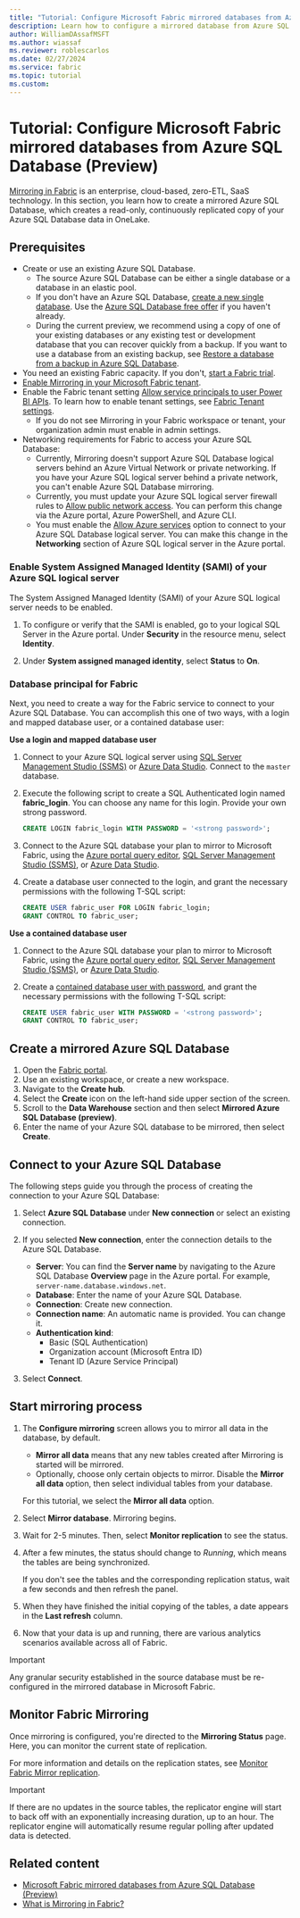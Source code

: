 ```yaml
---
title: "Tutorial: Configure Microsoft Fabric mirrored databases from Azure SQL Database (Preview)"
description: Learn how to configure a mirrored database from Azure SQL Database in Microsoft Fabric.
author: WilliamDAssafMSFT
ms.author: wiassaf
ms.reviewer: roblescarlos
ms.date: 02/27/2024
ms.service: fabric
ms.topic: tutorial
ms.custom:
---
```


# Tutorial: Configure Microsoft Fabric mirrored databases from Azure SQL Database (Preview)

[Mirroring in Fabric](overview.md) is an enterprise, cloud-based, zero-ETL, SaaS technology. In this section, you learn how to create a mirrored Azure SQL Database, which creates a read-only, continuously replicated copy of your Azure SQL Database data in OneLake.

## Prerequisites

- Create or use an existing Azure SQL Database.
    - The source Azure SQL Database can be either a single database or a database in an elastic pool.
    - If you don't have an Azure SQL Database, [create a new single database](/azure/azure-sql/database/single-database-create-quickstart?view=azuresql-db&preserve-view=true&tabs=azure-portal). Use the [Azure SQL Database free offer](/azure/azure-sql/database/free-offer?view=azuresql-db&preserve-view=true) if you haven't already.
    - During the current preview, we recommend using a copy of one of your existing databases or any existing test or development database that you can recover quickly from a backup. If you want to use a database from an existing backup, see [Restore a database from a backup in Azure SQL Database](/azure/azure-sql/database/recovery-using-backups).
- You need an existing Fabric capacity. If you don't, [start a Fabric trial](../../get-started/fabric-trial.md).
- [Enable Mirroring in your Microsoft Fabric tenant](enable-mirroring.md). 
- Enable the Fabric tenant setting [Allow service principals to user Power BI APIs](../../admin/service-admin-portal-developer.md#allow-service-principals-to-use-power-bi-apis). To learn how to enable tenant settings, see [Fabric Tenant settings](../../admin/about-tenant-settings.md).
    - If you do not see Mirroring in your Fabric workspace or tenant, your organization admin must enable in admin settings.
- Networking requirements for Fabric to access your Azure SQL Database:
    - Currently, Mirroring doesn't support Azure SQL Database logical servers behind an Azure Virtual Network or private networking. If you have your Azure SQL logical server behind a private network, you can't enable Azure SQL Database mirroring.
    - Currently, you must update your Azure SQL logical server firewall rules to [Allow public network access](/azure/azure-sql/database/connectivity-settings#change-public-network-access). You can perform this change via the Azure portal, Azure PowerShell, and Azure CLI.
    - You must enable the [Allow Azure services](/azure/azure-sql/database/network-access-controls-overview#allow-azure-services) option to connect to your Azure SQL Database logical server. You can make this change in the **Networking** section of Azure SQL logical server in the Azure portal.

### Enable System Assigned Managed Identity (SAMI) of your Azure SQL logical server

The System Assigned Managed Identity (SAMI) of your Azure SQL logical server needs to be enabled.

1. To configure or verify that the SAMI is enabled, go to your logical SQL Server in the Azure portal. Under **Security** in the resource menu, select **Identity**.
1. Under **System assigned managed identity**, select **Status** to **On**.

    <!-- ![Screenshot of turning on the system assigned managed identity.](media/image2.png)-->

### Database principal for Fabric

Next, you need to create a way for the Fabric service to connect to your Azure SQL Database. You can accomplish this one of two ways, with a login and mapped database user, or a contained database user:

**Use a login and mapped database user**

1. Connect to your Azure SQL logical server using [SQL Server Management Studio (SSMS)](/sql/ssms/download-sql-server-management-studio-ssms) or [Azure Data Studio](/azure-data-studio/download-azure-data-studio). Connect to the `master` database.
1. Execute the following script to create a SQL Authenticated login named **fabric_login**. You can choose any name for this login. Provide your own strong password.

    ```sql
    CREATE LOGIN fabric_login WITH PASSWORD = '<strong password>';
    ```

1. Connect to the Azure SQL database your plan to mirror to Microsoft Fabric, using the [Azure portal query editor](/azure/azure-sql/database/query-editor), [SQL Server Management Studio (SSMS)](/sql/ssms/download-sql-server-management-studio-ssms), or [Azure Data Studio](/azure-data-studio/download-azure-data-studio).
1. Create a database user connected to the login, and grant the necessary permissions with the following T-SQL script:

    ```sql
    CREATE USER fabric_user FOR LOGIN fabric_login;
    GRANT CONTROL TO fabric_user;
    ```

**Use a contained database user**

1. Connect to the Azure SQL database your plan to mirror to Microsoft Fabric, using the [Azure portal query editor](/azure/azure-sql/database/query-editor), [SQL Server Management Studio (SSMS)](/sql/ssms/download-sql-server-management-studio-ssms), or [Azure Data Studio](/azure-data-studio/download-azure-data-studio).
1. Create a [contained database user with password](/sql/relational-databases/security/contained-database-users-making-your-database-portable?view=azuresqldb-current&preserve-view=true), and grant the necessary permissions with the following T-SQL script:

    ```sql
    CREATE USER fabric_user WITH PASSWORD = '<strong password>';
    GRANT CONTROL TO fabric_user;
    ```

## Create a mirrored Azure SQL Database

1. Open the [Fabric portal](https://fabric.microsoft.com).
1. Use an existing workspace, or create a new workspace.
1. Navigate to the **Create hub**.
    <!-- ![Screenshot of Workspace creation](media/image.png) -->
1. Select the **Create** icon on the left-hand side upper section of the screen.  
    <!-- ![Screenshot of Create button](media/image.png) -->
1. Scroll to the **Data Warehouse** section and then select **Mirrored Azure SQL Database (preview)**.
    <!-- ![Screenshot of SQL DB card](media/image.png) -->
1. Enter the name of your Azure SQL database to be mirrored, then select **Create**.
    <!-- ![Screenshot of SQL DB mirrored name](media/image.png) -->

## Connect to your Azure SQL Database

The following steps guide you through the process of creating the connection to your Azure SQL Database:

1. Select **Azure SQL Database** under **New connection** or select an existing connection.  
    <!-- ![Screenshot of New connection panel](media/image.png) -->

1. If you selected **New connection**, enter the connection details to the Azure SQL Database.
   - **Server**: You can find the **Server name** by navigating to the Azure SQL Database **Overview** page in the Azure portal. For example, `server-name.database.windows.net`.
   - **Database**: Enter the name of your Azure SQL Database.
   - **Connection**: Create new connection.
   - **Connection name**: An automatic name is provided. You can change it.
   - **Authentication kind**:
       - Basic (SQL Authentication)
         <!-- ![Screenshot of New connection with SQL Login](media/image.png) -->
       - Organization account (Microsoft Entra ID)  
         <!-- ![Screenshot of New connection with Microsoft Entra ID](media/image.png) -->
       - Tenant ID (Azure Service Principal)  
         <!-- ![Screenshot of New connection with Service Principal](media/image.png) -->
1. Select **Connect**.

## Start mirroring process

1. The **Configure mirroring** screen allows you to mirror all data in the database, by default.

    - **Mirror all data** means that any new tables created after Mirroring is started will be mirrored. 
    <!-- ![Screenshot of Configure mirroring - All data](media/image.png) -->

    - Optionally, choose only certain objects to mirror. Disable the **Mirror all data** option, then select individual tables from your database.
    <!-- ![Screenshot of Configure mirroring - Selective](media/image.png) -->

    For this tutorial, we select the **Mirror all data** option.

1. Select **Mirror database**. Mirroring begins.
    <!-- ![Screenshot of Mirroring starting](media/image.png) -->

1. Wait for 2-5 minutes. Then, select **Monitor replication** to see the status.
    <!-- ![Screenshot of Monitoring Mirroring](media/image.png) -->

1. After a few minutes, the status should change to *Running*,  which means the tables are being synchronized.

    If you don't see the tables and the corresponding replication status, wait a few seconds and then refresh the panel.

1. When they have finished the initial copying of the tables, a date appears in the **Last refresh** column.

    <!-- ![Screenshot of Mirroring Status](media/image.png) -->

1. Now that your data is up and running, there are various analytics scenarios available across all of Fabric.

> [!IMPORTANT]
> Any granular security established in the source database must be re-configured in the mirrored database in Microsoft Fabric.

## Monitor Fabric Mirroring

Once mirroring is configured, you're directed to the **Mirroring Status** page. Here, you can monitor the current state of replication.

For more information and details on the replication states, see [Monitor Fabric Mirror replication](monitor.md).

> [!IMPORTANT]
> If there are no updates in the source tables, the replicator engine will start to back off with an exponentially increasing duration, up to an hour. The replicator engine will automatically resume regular polling after updated data is detected.

## Related content

- [Microsoft Fabric mirrored databases from Azure SQL Database (Preview)](azure-sql-database.md)
- [What is Mirroring in Fabric?](overview.md)